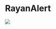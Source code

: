 # RayanAlert

[![](https://jitpack.io/v/amirrajabzadeh/RayanAlert.svg)](https://jitpack.io/#amirrajabzadeh/RayanAlert)
